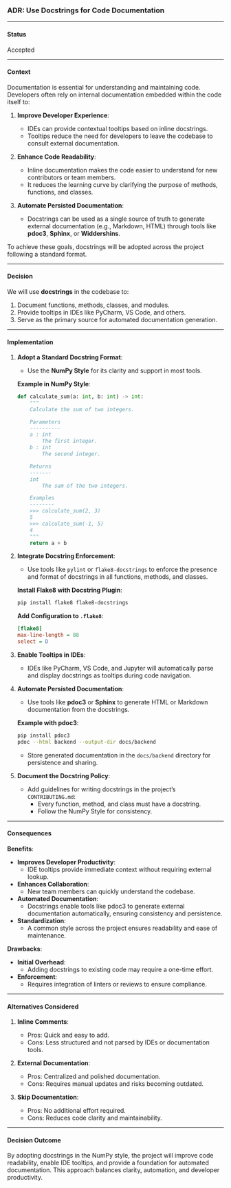 ### **ADR: Use Docstrings for Code Documentation**

---

#### **Status**

Accepted

---

#### **Context**

Documentation is essential for understanding and maintaining code. Developers often rely on internal documentation embedded within the code itself to:

1. **Improve Developer Experience**:

   - IDEs can provide contextual tooltips based on inline docstrings.
   - Tooltips reduce the need for developers to leave the codebase to consult external documentation.

2. **Enhance Code Readability**:

   - Inline documentation makes the code easier to understand for new contributors or team members.
   - It reduces the learning curve by clarifying the purpose of methods, functions, and classes.

3. **Automate Persisted Documentation**:
   - Docstrings can be used as a single source of truth to generate external documentation (e.g., Markdown, HTML) through tools like **pdoc3**, **Sphinx**, or **Widdershins**.

To achieve these goals, docstrings will be adopted across the project following a standard format.

---

#### **Decision**

We will use **docstrings** in the codebase to:

1. Document functions, methods, classes, and modules.
2. Provide tooltips in IDEs like PyCharm, VS Code, and others.
3. Serve as the primary source for automated documentation generation.

---

#### **Implementation**

1. **Adopt a Standard Docstring Format**:

   - Use the **NumPy Style** for its clarity and support in most tools.

   **Example in NumPy Style**:

   ```python
   def calculate_sum(a: int, b: int) -> int:
       """
       Calculate the sum of two integers.

       Parameters
       ----------
       a : int
           The first integer.
       b : int
           The second integer.

       Returns
       -------
       int
           The sum of the two integers.

       Examples
       --------
       >>> calculate_sum(2, 3)
       5
       >>> calculate_sum(-1, 5)
       4
       """
       return a + b
   ```

2. **Integrate Docstring Enforcement**:

   - Use tools like `pylint` or `flake8-docstrings` to enforce the presence and format of docstrings in all functions, methods, and classes.

   **Install Flake8 with Docstring Plugin**:

   ```bash
   pip install flake8 flake8-docstrings
   ```

   **Add Configuration to `.flake8`**:

   ```ini
   [flake8]
   max-line-length = 88
   select = D
   ```

3. **Enable Tooltips in IDEs**:

   - IDEs like PyCharm, VS Code, and Jupyter will automatically parse and display docstrings as tooltips during code navigation.

4. **Automate Persisted Documentation**:

   - Use tools like **pdoc3** or **Sphinx** to generate HTML or Markdown documentation from the docstrings.

   **Example with pdoc3**:

   ```bash
   pip install pdoc3
   pdoc --html backend --output-dir docs/backend
   ```

   - Store generated documentation in the `docs/backend` directory for persistence and sharing.

5. **Document the Docstring Policy**:
   - Add guidelines for writing docstrings in the project’s `CONTRIBUTING.md`:
     - Every function, method, and class must have a docstring.
     - Follow the NumPy Style for consistency.

---

#### **Consequences**

**Benefits**:

- **Improves Developer Productivity**:
  - IDE tooltips provide immediate context without requiring external lookup.
- **Enhances Collaboration**:
  - New team members can quickly understand the codebase.
- **Automated Documentation**:
  - Docstrings enable tools like pdoc3 to generate external documentation automatically, ensuring consistency and persistence.
- **Standardization**:
  - A common style across the project ensures readability and ease of maintenance.

**Drawbacks**:

- **Initial Overhead**:
  - Adding docstrings to existing code may require a one-time effort.
- **Enforcement**:
  - Requires integration of linters or reviews to ensure compliance.

---

#### **Alternatives Considered**

1. **Inline Comments**:

   - Pros: Quick and easy to add.
   - Cons: Less structured and not parsed by IDEs or documentation tools.

2. **External Documentation**:

   - Pros: Centralized and polished documentation.
   - Cons: Requires manual updates and risks becoming outdated.

3. **Skip Documentation**:
   - Pros: No additional effort required.
   - Cons: Reduces code clarity and maintainability.

---

#### **Decision Outcome**

By adopting docstrings in the NumPy style, the project will improve code readability, enable IDE tooltips, and provide a foundation for automated documentation. This approach balances clarity, automation, and developer productivity.
